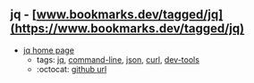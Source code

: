 jq - [www.bookmarks.dev/tagged/jq](https://www.bookmarks.dev/tagged/jq)
---
* [jq home page](https://stedolan.github.io/jq/)
    * tags: [jq](../tags/jq.md), [command-line](../tags/command-line.md), [json](../tags/json.md), [curl](../tags/curl.md), [dev-tools](../tags/dev-tools.md)
    * :octocat: [github url](https://github.com/stedolan/jq)
